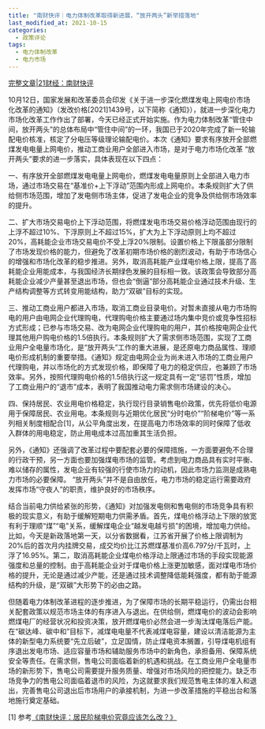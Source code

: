 ```yaml
---
title: "南财快评｜电力体制改革取得新进展，“放开两头”新举措落地"
last_modified_at: 2021-10-15
categories:
  - 政策评论
tags:
  - 电力体制改革
  - 电力市场
---
```


[完整文章|21财经：南财快评](https://m.21jingji.com/article/20211015/herald/7e37e6ba7487a82a740cce30ba9199af.html)

10月12日，国家发展和改革委员会印发《关于进一步深化燃煤发电上网电价市场化改革的通知》（发改价格[2021]1439号，以下简称《通知》），就进一步深化电力市场化改革工作作出了部署，今天已经正式开始实施。作为电力体制改革“管住中间，放开两头”的总体布局中“管住中间”的一环，我国已于2020年完成了新一轮输配电价核准，核定了分电压等级理论输配电价。本次《通知》要求有序放开全部燃煤发电电量上网电价，推动工商业用户全部进入市场，是对于电力市场化改革 “放开两头”要求的进一步落实，具体表现在以下四点：

一、有序放开全部燃煤发电电量上网电价，燃煤发电电量原则上全部进入电力市场，通过市场交易在“基准价+上下浮动”范围内形成上网电价。本条规则扩大了供给侧市场范围，增加了发电侧市场主体，促进了发电企业的竞争及供给侧市场效率的提升。

二、扩大市场交易电价上下浮动范围，将燃煤发电市场交易价格浮动范围由现行的上浮不超过10%、下浮原则上不超过15%，扩大为上下浮动原则上均不超过20%，高耗能企业市场交易电价不受上浮20%限制。设置价格上下限虽部分限制了市场发现价格的能力，但避免了改革初期市场价格的剧烈波动，有助于市场信心的增强和市场化改革的稳步推进。另外，取消高耗能产业煤电价格上限，提高了高耗能企业用能成本，与我国经济长期绿色发展的目标相一致。该政策会导致部分高耗能企业减少产量甚至退出市场，但也会“倒逼”部分高耗能企业通过技术升级、生产结构调整等方式转变用能结构，助力“双碳”目标的实现。

三、推动工商业用户都进入市场，取消工商业目录电价。对暂未直接从电力市场购电的用户由电网企业代理购电，代理购电价格主要通过场内集中竞价或竞争性招标方式形成；已参与市场交易、改为电网企业代理购电的用户，其价格按电网企业代理其他用户购电价格的1.5倍执行。本条规则扩大了需求侧市场范围，实现了工商业用户全电量市场化，是“放开两头”工作的重大进展，是还原电力商品属性、理顺电价形成机制的重要举措。《通知》规定由电网企业为尚未进入市场的工商业用户代理购电，并以市场化的方式发现价格，即保障了电力的稳定供应，也兼顾了市场效率。另外，按照代理购电价格的1.5倍执行这一规定具有一定“惩罚”性质，增加了工商业用户的“退市”成本，表明了我国推动电力需求侧市场建设的决心。

四、保持居民、农业用电价格稳定，执行现行目录销售电价政策，优先将低价电源用于保障居民、农业用电。本条规则与近期优化居民“分时电价”“阶梯电价”等一系列相关制度相配合[1]，从公平角度出发，在提高电力市场效率的同时保障了低收入群体的用电稳定，防止用电成本过高加重其生活负担。

另外，《通知》还强调了改革过程中要配套必要的保障措施，一方面要避免不合理的行政干预，另一方面也要加强煤电市场的监管。考虑到电力商品具有实时平衡、难以储存的属性，发电企业有较强的行使市场力的动机，因此市场力监测是成熟电力市场的必要保障。 “放开两头”并不是自由放任，电力市场的稳定运行需要政府发挥市场“守夜人”的职责，维护良好的市场秩序。

结合当前电力供给紧张的形势，《通知》对加强发电侧和售电侧的市场竞争具有积极的现实意义，有助于缓解短期电力供需矛盾。首先，煤电价格浮动上下限的放宽有利于理顺“煤”“电”关系，缓解煤电企业“越发电越亏损”的困境，增加电力供给。比如，今天是新政落地第一天，以分省数据看，江苏省开展了价格上限调制为20%后的首次月内挂牌交易，成交均价比江苏燃煤基准价高6.797分/千瓦时，上浮了16.95%。第二，取消高耗能企业煤电价格浮动上限通过市场的手段实现能源强度和总量的控制。由于高耗能企业对于煤电价格上涨更加敏感，面对煤电市场价格的提升，无论是通过减少产能，还是通过技术调整降低能耗强度，都有助于能源结构的升级，是“双碳”大形势下的必由之路。

但随着电力体制改革进程的逐步推进，为了保障市场的长期平稳运行，仍需出台相关配套政策以规范市场主体的有序进入与退出。在供给侧，燃煤电价的波动会影响燃煤电厂的经营状况和投资决策，放开燃煤电价必然会进一步淘汰煤电落后产能。在“碳达峰、碳中和”目标下，减煤电电量不代表减煤电容量，建设以清洁能源为主体的新型电力系统要“先立后破”，立足国情，防止煤电资本搁置，引导煤电机组有序退出发电市场、适应容量市场和辅助服务市场中的新角色，承担备用、保障系统安全等责任。在需求侧，售电公司面临着新的机遇和挑战。在工商业用户全电量市场的新形势下，售电公司需要提升服务质量、增强对市场风险的把控能力。缺乏市场竞争力的售电公司面临着退市的风险，为这就要求我们规范售电主体的准入和退出，完善售电公司退出后市场用户的承接机制，为进一步改革措施的平稳出台和落地施行奠定基础。

[1] 参考[《南财快评：居民阶梯电价究竟应该怎么改？》](https://m.21jingji.com/article/20210630/herald/eabcef6bf4641fb0a01c19239ca8b84b.html)
